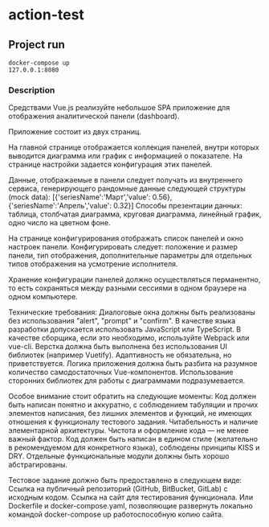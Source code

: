 # action-test

## Project run
```
docker-compose up
127.0.0.1:8080
```

### Description
Средствами Vue.js реализуйте небольшое SPA приложение для отображения аналитической панели (dashboard).

Приложение состоит из двух страниц.

На главной странице отображается коллекция панелей, внутри которых выводится диаграмма или график с информацией о показателе.
На странице настройки задается конфигурация этих панелей.

Данные, отображаемые в панели следует получать из внутреннего сервиса, генерирующего рандомные данные следующей структуры (mock data): 
[{'seriesName':'Март','value': 0.56},{'seriesName':'Апрель','value': 0.32}]
Способы презентации данных: таблица, столбчатая диаграмма, круговая диаграмма, линейный график, одно число на цветном фоне.

На странице конфигурирования отображать список панелей и окно настроек панели.
Конфигурировать следует: положение и размер панели, тип отображения, дополнительные параметры для отдельных типов отображения на усмотрение исполнителя.

Хранение конфигурации панелей должно осуществляться перманентно, то есть сохраняться между разными сессиями в одном браузере на одном компьютере.

Технические требования:
Диалоговые окна должны быть реализованы без использования "alert", "prompt" и "confirm".
В качестве языка разработки допускается использовать JavaScript или TypeScript.
В качестве сборщика, если это необходимо, используйте Webpack или vue-cli.
Верстка должна быть выполнена без использования UI библиотек (например Vuetify).
Адаптивность не обязательна, но приветствуется.
Логика приложения должна быть разбита на разумное количество самодостаточных Vue-компонентов.
Использование сторонних библиотек для работы с диаграммами подразумевается.

Особое внимание стоит обратить на следующие моменты:
Код должен быть написан понятно и аккуратно, с соблюдением табуляции и прочих элементов написания, без лишних элементов и функций, не имеющих отношения к функционалу тестового задания.
Читабельность и наличие элементарной архитектуры.
Чистота и оформление кода — не менее важный фактор. Код должен быть написан в едином стиле (желательно в рекомендуемом для конкретного языка), соблюдены принципы KISS и DRY.
Отдельные функциональные модули должны быть хорошо абстрагированы.

Тестовое задание должно быть предоставлено в следующем виде:
Ссылка на публичный репозиторий (GitHub, BitBucket, GitLab) с исходным кодом.
Ссылка на сайт для тестирования функционала. Или Dockerfile и docker-compose.yaml, позволяющие развернуть локально командой docker-compose up работоспособную копию сайта.